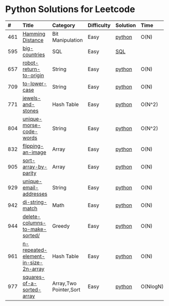 # Python Solutions for Leetcode

| \# | Title | Category | Difficulty | Solution | Time | Space |
| :--- | :--- | :--- | :--- | :--- | :--- | :--- |
| 461 | [Hamming Distance](https://leetcode.com/problems/hamming-distance/) | Bit Manipulation | Easy | [python](/python/657_RobotReturnToOrigin.py) | O\(N\) | O\(1\) |
| 595 | [big-countries](https://leetcode.com/problems/big-countries/) | SQL | Easy | [SQL](/python/595_BigCountries.sql) |  |  |
| 657 | [robot-return-to-origin](https://leetcode.com/problems/robot-return-to-origin/) | String | Easy | [python](/python/657_RobotReturnToOrigin.py) | O\(N\) | O\(1\) |
| 709 | [to-lower-case](https://leetcode.com/problems/to-lower-case/) | String | Easy | [python](/python/709_ToLowerCase.py) | O\(N\) | O\(N\) |
| 771 | [jewels-and-stones](https://leetcode.com/problems/jewels-and-stones/) | Hash Table | Easy | [python](/python/771_JewelsAndStones.py) | O\(N^2\) | O\(N\) |
| 804 | [unique-morse-code-words](https://leetcode.com/problems/unique-morse-code-words/) | String | Easy | [python](/python/804_UniqueMorseCodeWords.py) | O\(N^2\) | O\(N\) |
| 832 | [flipping-an-image](https://leetcode.com/problems/flipping-an-image/) | Array | Easy | [python](/python/832_FlippingAnImage.py) | O\(N\) | O\(1\) |
| 905 | [sort-array-by-parity](https://leetcode.com/problems/sort-array-by-parity/) | Array | Easy | [python](/python/905.SortArrayByParity.py) | O\(N\) | O\(N\) |
| 929 | [unique-email-addresses](https://leetcode.com/problems/unique-email-addresses/ "unique-email-addresses") | String | Easy | [python](/python/929_UniqueEmailAddresses.py) | O\(N\) | O\(N\) |
| 942 | [di-string-match](https://leetcode.com/problems/di-string-match/) | Math | Easy | [python](/python/942_DIStringMatch.py) | O\(N\) | O\(N\) |
| 944 | [delete-columns-to-make-sorted/](https://leetcode.com/problems/delete-columns-to-make-sorted/) | Greedy | Easy | [python](/python/944_DeleteColumnsToMakeSorted.py) | O\(N\) | O\(1\) |
| 961 | [n-repeated-element-in-size-2n-array](https://leetcode.com/problems/n-repeated-element-in-size-2n-array/) | Hash Table | Easy | [python](/python/961_N-RepeatedElementInSize2NArray.py) | O\(N\) | O\(N\) |
| 977 | [squares-of-a-sorted-array](https://leetcode.com/problems/squares-of-a-sorted-array/) | Array,Two Pointer,Sort | Easy | [python](/python/977_SquaresofASortedArray.py) | O\(NlogN\) | O\(N\) |



